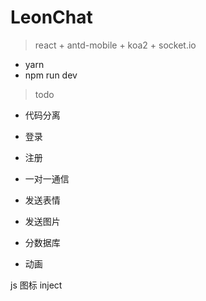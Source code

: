# LeonChat
> react + antd-mobile + koa2 + socket.io
* yarn
* npm run dev

> todo
* 代码分离
* 登录
* 注册
* 一对一通信
* 发送表情
* 发送图片

* 分数据库
* 动画


js 图标 inject

